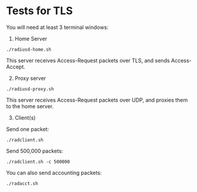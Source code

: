 # Tests for TLS

You will need at least 3 terminal windows:

1. Home Server

```
./radiusd-home.sh
```

This server receives Access-Request packets over TLS, and sends Access-Accept.

2. Proxy server

```
./radiusd-proxy.sh
```

This server receives Access-Request packets over UDP, and proxies them to the home server.

3. Client(s)

Send one packet:

```
./radclient.sh
```

Send 500,000 packets:

```
./radclient.sh -c 500000
```

You can also send accounting packets:

```
./radacct.sh
```

